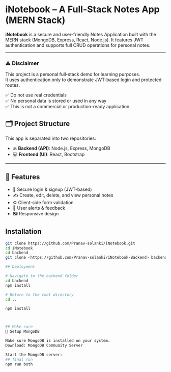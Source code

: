# iNotebook – A Full-Stack Notes App (MERN Stack)

**iNotebook** is a secure and user-friendly Notes Application built with the MERN stack (MongoDB, Express, React, Node.js). It features JWT authentication and supports full CRUD operations for personal notes.

---
### ⚠️ Disclaimer

This project is a personal full-stack demo for learning purposes.  
It uses authentication only to demonstrate JWT-based login and protected routes.

✅ Do not use real credentials  
✅ No personal data is stored or used in any way  
✅ This is not a commercial or production-ready application


## 🗂️ Project Structure

This app is separated into two repositories:

- 🔙 **Backend (API)**: Node.js, Express, MongoDB  
- 💻 **Frontend (UI)**: React, Bootstrap

---

## 🚀 Features

- 🔐 Secure login & signup (JWT-based)
- ✍️ Create, edit, delete, and view personal notes
- ⚙️ Client-side form validation
- 🔔 User alerts & feedback
- 🖼️ Responsive design

## Installation

```bash
git clone https://github.com/Pranav-solanki/iNotebook.git
cd iNotebook
cd backend
git clone <https://github.com/Pranav-solanki/iNotebook-Backend> backend

## Deployment

# Navigate to the backend folder
cd backend
npm install

# Return to the root directory
cd ..

npm install



## Make sure
🧩 Setup MongoDB

Make sure MongoDB is installed on your system.
Download: MongoDB Community Server

Start the MongoDB server:
## final run
npm run both
